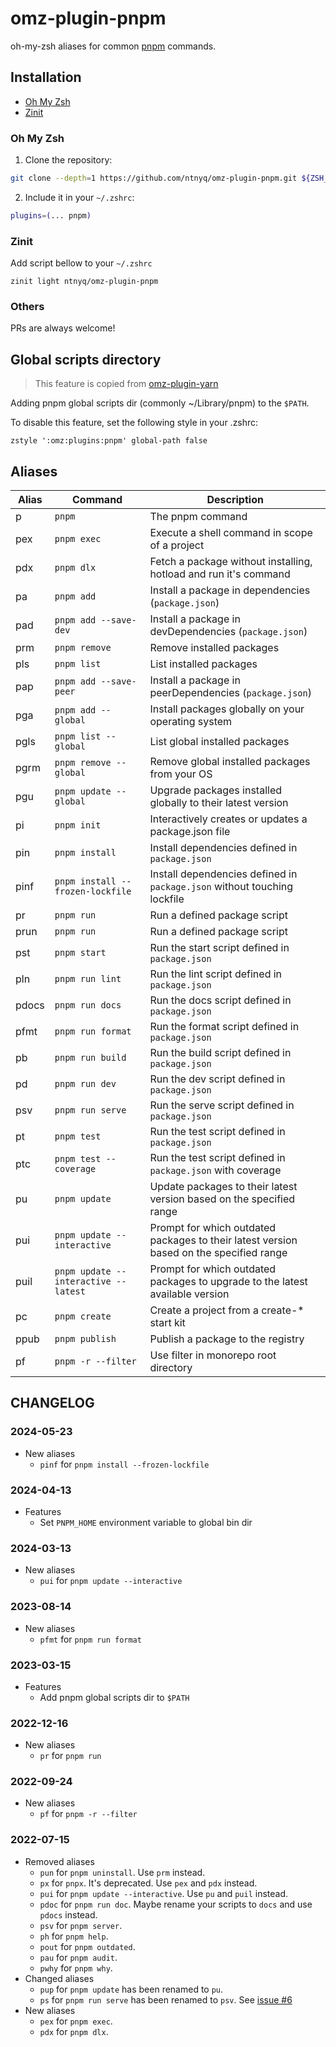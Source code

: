 # omz-plugin-pnpm

oh-my-zsh aliases for common [pnpm](https://pnpm.io) commands.

## Installation

- [Oh My Zsh](#oh-my-zsh)
- [Zinit](#zinit)

### Oh My Zsh

1. Clone the repository:

```zsh
git clone --depth=1 https://github.com/ntnyq/omz-plugin-pnpm.git ${ZSH_CUSTOM:-$HOME/.oh-my-zsh/custom}/plugins/pnpm
```

2. Include it in your `~/.zshrc`:

```zsh
plugins=(... pnpm)
```

### Zinit

Add script bellow to your `~/.zshrc`

```shell
zinit light ntnyq/omz-plugin-pnpm
```

### Others

PRs are always welcome!

## Global scripts directory

> This feature is copied from [omz-plugin-yarn](https://github.com/ohmyzsh/ohmyzsh/tree/master/plugins/yarn)

Adding pnpm global scripts dir (commonly ~/Library/pnpm) to the `$PATH`.

To disable this feature, set the following style in your .zshrc:

```
zstyle ':omz:plugins:pnpm' global-path false
```

## Aliases

| Alias | Command                              | Description                                                                             |
|-------|--------------------------------------|-----------------------------------------------------------------------------------------|
| p     | `pnpm`                               | The pnpm command                                                                        |
| pex   | `pnpm exec`                          | Execute a shell command in scope of a project                                           |
| pdx   | `pnpm dlx`                           | Fetch a package without installing, hotload and run it's command                        |
| pa    | `pnpm add`                           | Install a package in dependencies (`package.json`)                                      |
| pad   | `pnpm add --save-dev`                | Install a package in devDependencies (`package.json`)                                   |
| prm   | `pnpm remove`                        | Remove installed packages                                                               |
| pls   | `pnpm list`                          | List installed packages                                                                 |
| pap   | `pnpm add --save-peer`               | Install a package in peerDependencies (`package.json`)                                  |
| pga   | `pnpm add --global`                  | Install packages globally on your operating system                                      |
| pgls  | `pnpm list --global`                 | List global installed packages                                                          |
| pgrm  | `pnpm remove --global`               | Remove global installed packages from your OS                                           |
| pgu   | `pnpm update --global`               | Upgrade packages installed globally to their latest version                             |
| pi    | `pnpm init`                          | Interactively creates or updates a package.json file                                    |
| pin   | `pnpm install`                       | Install dependencies defined in `package.json`                                          |
| pinf  | `pnpm install --frozen-lockfile`     | Install dependencies defined in `package.json` without touching lockfile                |
| pr    | `pnpm run`                           | Run a defined package script                                                            |
| prun  | `pnpm run`                           | Run a defined package script                                                            |
| pst   | `pnpm start`                         | Run the start script defined in `package.json`                                          |
| pln   | `pnpm run lint`                      | Run the lint script defined in `package.json`                                           |
| pdocs | `pnpm run docs`                      | Run the docs script defined in `package.json`                                           |
| pfmt  | `pnpm run format`                    | Run the format script defined in `package.json`                                         |
| pb    | `pnpm run build`                     | Run the build script defined in `package.json`                                          |
| pd    | `pnpm run dev`                       | Run the dev script defined in `package.json`                                            |
| psv   | `pnpm run serve`                     | Run the serve script defined in `package.json`                                          |
| pt    | `pnpm test`                          | Run the test script defined in `package.json`                                           |
| ptc   | `pnpm test --coverage`               | Run the test script defined in `package.json` with coverage                             |
| pu    | `pnpm update`                        | Update packages to their latest version based on the specified range                    |
| pui   | `pnpm update --interactive`          | Prompt for which outdated packages to their latest version based on the specified range |
| puil  | `pnpm update --interactive --latest` | Prompt for which outdated packages to upgrade to the latest available version           |
| pc    | `pnpm create`                        | Create a project from a create-\* start kit                                             |
| ppub  | `pnpm publish`                       | Publish a package to the registry                                                       |
| pf    | `pnpm -r --filter`                   | Use filter in monorepo root directory                                                   |

## CHANGELOG

### 2024-05-23

- New aliases
  - `pinf` for `pnpm install --frozen-lockfile`

### 2024-04-13

- Features
  - Set `PNPM_HOME` environment variable to global bin dir

### 2024-03-13

- New aliases
  - `pui` for `pnpm update --interactive`

### 2023-08-14

- New aliases
  - `pfmt` for `pnpm run format`

### 2023-03-15

- Features
  - Add pnpm global scripts dir to `$PATH`

### 2022-12-16

- New aliases
  - `pr` for `pnpm run`

### 2022-09-24

- New aliases
  - `pf` for `pnpm -r --filter`

### 2022-07-15

- Removed aliases
  - `pun` for `pnpm uninstall`. Use `prm` instead.
  - `px` for `pnpx`. It's deprecated. Use `pex` and `pdx` instead.
  - `pui` for `pnpm update --interactive`. Use `pu` and `puil` instead.
  - `pdoc` for `pnpm run doc`. Maybe rename your scripts to `docs` and use `pdocs` instead.
  - `psv` for `pnpm server`.
  - `ph` for `pnpm help`.
  - `pout` for `pnpm outdated`.
  - `pau` for `pnpm audit`.
  - `pwhy` for `pnpm why`.
- Changed aliases
  - `pup` for `pnpm update` has been renamed to `pu`.
  - `ps` for `pnpm run serve` has been renamed to `psv`. See [issue #6](https://github.com/ntnyq/omz-plugin-pnpm/issues/6)
- New aliases
  - `pex` for `pnpm exec`.
  - `pdx` for `pnpm dlx`.
